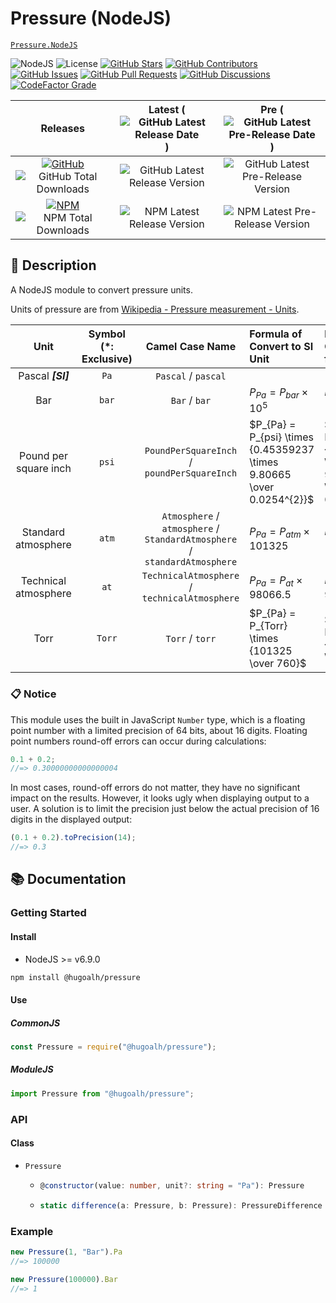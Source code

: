 # Pressure (NodeJS)

[`Pressure.NodeJS`](https://github.com/hugoalh-studio/pressure-nodejs)

![NodeJS](https://img.shields.io/badge/NodeJS-339933?logo=nodedotjs&logoColor=ffffff&style=flat-square "NodeJS")
![License](https://img.shields.io/static/v1?label=License&message=MIT&style=flat-square "License")
[![GitHub Stars](https://img.shields.io/github/stars/hugoalh-studio/pressure-nodejs?label=Stars&logo=github&logoColor=ffffff&style=flat-square "GitHub Stars")](https://github.com/hugoalh-studio/pressure-nodejs/stargazers)
[![GitHub Contributors](https://img.shields.io/github/contributors/hugoalh-studio/pressure-nodejs?label=Contributors&logo=github&logoColor=ffffff&style=flat-square "GitHub Contributors")](https://github.com/hugoalh-studio/pressure-nodejs/graphs/contributors)
[![GitHub Issues](https://img.shields.io/github/issues-raw/hugoalh-studio/pressure-nodejs?label=Issues&logo=github&logoColor=ffffff&style=flat-square "GitHub Issues")](https://github.com/hugoalh-studio/pressure-nodejs/issues)
[![GitHub Pull Requests](https://img.shields.io/github/issues-pr-raw/hugoalh-studio/pressure-nodejs?label=Pull%20Requests&logo=github&logoColor=ffffff&style=flat-square "GitHub Pull Requests")](https://github.com/hugoalh-studio/pressure-nodejs/pulls)
[![GitHub Discussions](https://img.shields.io/github/discussions/hugoalh-studio/pressure-nodejs?label=Discussions&logo=github&logoColor=ffffff&style=flat-square "GitHub Discussions")](https://github.com/hugoalh-studio/pressure-nodejs/discussions)
[![CodeFactor Grade](https://img.shields.io/codefactor/grade/github/hugoalh-studio/pressure-nodejs?label=Grade&logo=codefactor&logoColor=ffffff&style=flat-square "CodeFactor Grade")](https://www.codefactor.io/repository/github/hugoalh-studio/pressure-nodejs)

| **Releases** | **Latest** (![GitHub Latest Release Date](https://img.shields.io/github/release-date/hugoalh-studio/pressure-nodejs?label=&style=flat-square "GitHub Latest Release Date")) | **Pre** (![GitHub Latest Pre-Release Date](https://img.shields.io/github/release-date-pre/hugoalh-studio/pressure-nodejs?label=&style=flat-square "GitHub Latest Pre-Release Date")) |
|:-:|:-:|:-:|
| [![GitHub](https://img.shields.io/badge/GitHub-181717?logo=github&logoColor=ffffff&style=flat-square "GitHub")](https://github.com/hugoalh-studio/pressure-nodejs/releases) ![GitHub Total Downloads](https://img.shields.io/github/downloads/hugoalh-studio/pressure-nodejs/total?label=&style=flat-square "GitHub Total Downloads") | ![GitHub Latest Release Version](https://img.shields.io/github/release/hugoalh-studio/pressure-nodejs?sort=semver&label=&style=flat-square "GitHub Latest Release Version") | ![GitHub Latest Pre-Release Version](https://img.shields.io/github/release/hugoalh-studio/pressure-nodejs?include_prereleases&sort=semver&label=&style=flat-square "GitHub Latest Pre-Release Version") |
| [![NPM](https://img.shields.io/badge/NPM-CB3837?logo=npm&logoColor=ffffff&style=flat-square "NPM")](https://www.npmjs.com/package/@hugoalh/pressure) ![NPM Total Downloads](https://img.shields.io/npm/dt/@hugoalh/pressure?label=&style=flat-square "NPM Total Downloads") | ![NPM Latest Release Version](https://img.shields.io/npm/v/@hugoalh/pressure/latest?label=&style=flat-square "NPM Latest Release Version") | ![NPM Latest Pre-Release Version](https://img.shields.io/npm/v/@hugoalh/pressure/pre?label=&style=flat-square "NPM Latest Pre-Release Version") |

## 📝 Description

A NodeJS module to convert pressure units.

Units of pressure are from [Wikipedia - Pressure measurement - Units](https://en.wikipedia.org/wiki/Pressure_measurement#Units).

| **Unit** | **Symbol (\*: Exclusive)** | **Camel Case Name** | **Formula of Convert to SI Unit** | **Formula of Convert from SI Unit** |
|:-:|:-:|:-:|:--|:--|
| Pascal ***\[SI\]*** | `Pa` | `Pascal` / `pascal` |  |  |
| Bar | `bar` | `Bar` / `bar` | $P_{Pa} = P_{bar} \times 10^{5}$ | $P_{bar} = P_{Pa} \div 10^{5}$ |
| Pound per square inch | `psi` | `PoundPerSquareInch` / `poundPerSquareInch` | $P_{Pa} = P_{psi} \times {0.45359237 \times 9.80665 \over 0.0254^{2}}$ | $P_{psi} = P_{Pa} \div {0.45359237 \times 9.80665 \over 0.0254^{2}}$ |
| Standard atmosphere | `atm` | `Atmosphere` / `atmosphere` / `StandardAtmosphere` / `standardAtmosphere` | $P_{Pa} = P_{atm} \times 101325$ | $P_{atm} = P_{Pa} \div 101325$ |
| Technical atmosphere | `at` | `TechnicalAtmosphere` / `technicalAtmosphere` | $P_{Pa} = P_{at} \times 98066.5$ | $P_{at} = P_{Pa} \div 98066.5$ |
| Torr | `Torr` | `Torr` / `torr` | $P_{Pa} = P_{Torr} \times {101325 \over 760}$ | $P_{Torr} = P_{Pa} \div {101325 \over 760}$ |

### 📋 Notice

This module uses the built in JavaScript `Number` type, which is a floating point number with a limited precision of 64 bits, about 16 digits. Floating point numbers round-off errors can occur during calculations:

```js
0.1 + 0.2;
//=> 0.30000000000000004
```

In most cases, round-off errors do not matter, they have no significant impact on the results. However, it looks ugly when displaying output to a user. A solution is to limit the precision just below the actual precision of 16 digits in the displayed output:

```js
(0.1 + 0.2).toPrecision(14);
//=> 0.3
```

## 📚 Documentation

### Getting Started

#### Install

- NodeJS >= v6.9.0

```sh
npm install @hugoalh/pressure
```

#### Use

##### CommonJS

```js
const Pressure = require("@hugoalh/pressure");
```

##### ModuleJS

```js
import Pressure from "@hugoalh/pressure";
```

### API

#### Class

<ul>
<li><code>Pressure</code></li>
<ul>
<li>

```ts
@constructor(value: number, unit?: string = "Pa"): Pressure
```

</li>
<li>

```ts
static difference(a: Pressure, b: Pressure): PressureDifference
```

</li>
</ul>
</ul>


### Example

```js
new Pressure(1, "Bar").Pa
//=> 100000

new Pressure(100000).Bar
//=> 1
```
